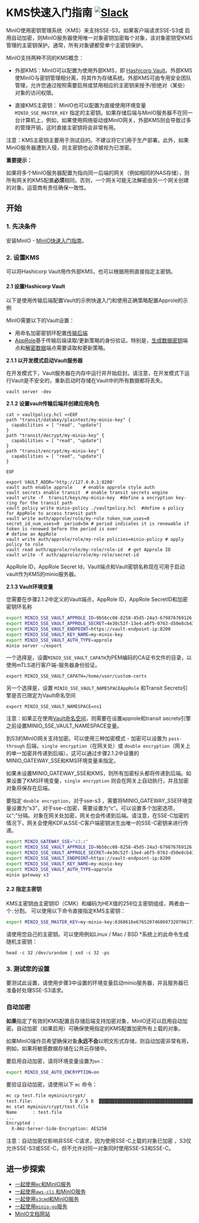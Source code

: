 # KMS快速入门指南 [![Slack](https://slack.min.io/slack?type=svg)](https://slack.min.io)

MinIO使用密钥管理系统（KMS）来支持SSE-S3。如果客户端请求SSE-S3或
启用自动加密，则MinIO服务器使用唯一对象密钥加密每个对象，该对象密钥受KMS管理的主密钥保护。通常，所有对象键都受单个主密钥保护。

MinIO支持两种不同的KMS概念：  

- 外部KMS：MinIO可以配置为使用外部KMS，即 [Hashicorp Vault](https://www.vaultproject.io/)。外部KMS使MinIO与密钥管理相分离，将其作为存储系统。外部KMS可由专用安全团队管理，允许您通过按照需要启用或禁用相应的主密钥来授予/拒绝对（某些）对象的访问权限。

- 直接KMS主密钥：
MinIO也可以配置为直接使用环境变量 `MINIO_SSE_MASTER_KEY` 指定的主密钥。如果存储后端与MinIO服务器不在同一台计算机上，例如，如果使用网络驱动或MinIO网关，外部KMS则会导致过多的管理开销，这时直接主密钥将会非常有用。

注意：KMS主密钥主要用于测试目的。不建议将它们用于生产部署。此外，如果MinIO服务器遭到入侵，则主密钥也必须被视为已泄密。

**重要提示：**  

如果将多个MinIO服务器配置为指向同一后端的网关（例如相同的NAS存储），则所有网关的KMS配置**必须**相同。否则，一个网关可能无法解密由另一个网关创建的对象。运营商有责任确保一致性。



## 开始

### 1. 先决条件
安装MinIO - [MinIO快速入门指南](https://docs.min.io/docs/minio-quickstart-guide)。

### 2. 设置KMS
可以将Hashicorp Vault用作外部KMS，也可以根据用例直接指定主密钥。

#### 2.1 设置Hashicorp Vault
以下是使用传输后端配置Vault的示例快速入门和使用正确策略配置Approle的示例

MinIO需要以下的Vault设置：

- 用命名加密密钥环配置[传输后端](https://www.vaultproject.io/api/secret/transit/index.html)
- [AppRole](https://www.vaultproject.io/docs/auth/approle.html)基于传输后端读取/更新策略的身份验证。特别是，[生成数据密钥](https://www.vaultproject.io/api/secret/transit/index.html#generate-data-key)端点和[解密数据](https://www.vaultproject.io/api/secret/transit/index.html#decrypt-data)端点需要读取和更新策略。

**2.1.1 以开发模式启动Vault服务器**

在开发模式下，Vault服务器在内存中运行并开始启封。请注意，在开发模式下运行Vault是不安全的，重新启动时存储在Vault中的所有数据都将丢失。

```
vault server -dev
```

**2.1.2 设置vault传输后端并创建应用角色**

```
cat > vaultpolicy.hcl <<EOF
path "transit/datakey/plaintext/my-minio-key" { 
  capabilities = [ "read", "update"]
}
path "transit/decrypt/my-minio-key" { 
  capabilities = [ "read", "update"]
}
path "transit/encrypt/my-minio-key" { 
  capabilities = [ "read", "update"]
}

EOF

export VAULT_ADDR='http://127.0.0.1:8200'
vault auth enable approle    # enable approle style auth
vault secrets enable transit  # enable transit secrets engine
vault write -f  transit/keys/my-minio-key  #define a encryption key-ring for the transit path
vault policy write minio-policy ./vaultpolicy.hcl  #define a policy for AppRole to access transit path
vault write auth/approle/role/my-role token_num_uses=0  secret_id_num_uses=0  period=5m # period indicates it is renewable if token is renewed before the period is over
# define an AppRole
vault write auth/approle/role/my-role policies=minio-policy # apply policy to role
vault read auth/approle/role/my-role/role-id  # get Approle ID
vault write -f auth/approle/role/my-role/secret-id
```

AppRole ID，AppRole Secret Id，Vault端点和Vault密钥名称现在可用于启动vault作为KMS的minio服务器。

**2.1.3 Vault环境变量**

您需要在步骤2.1.2中定义的Vault端点，AppRole ID，AppRole SecretID和加密密钥环名称

```sh
export MINIO_SSE_VAULT_APPROLE_ID=9b56cc08-8258-45d5-24a3-679876769126
export MINIO_SSE_VAULT_APPROLE_SECRET=4e30c52f-13e4-a6f5-0763-d50e8cb4321f
export MINIO_SSE_VAULT_ENDPOINT=https://vault-endpoint-ip:8200
export MINIO_SSE_VAULT_KEY_NAME=my-minio-key
export MINIO_SSE_VAULT_AUTH_TYPE=approle
minio server ~/export
```

一个选择是，设置`MINIO_SSE_VAULT_CAPATH`为PEM编码的CA证书文件的目录，以使用mTLS进行客户端-服务器身份验证。

```
export MINIO_SSE_VAULT_CAPATH=/home/user/custom-certs
```

另一个选择是，设置 `MINIO_SSE_VAULT_NAMESPACEAppRole` 和Transit Secrets引擎是否已限定为Vault命名空间

```
export MINIO_SSE_VAULT_NAMESPACE=ns1
```

注意：如果正在使用[Vault命名空间](https://learn.hashicorp.com/vault/operations/namespaces)，则需要在设置approle和transit secrets引擎之前设置MINIO_SSE_VAULT_NAMESPACE变量。

到S3的MinIO网关支持加密。可以使用三种加密模式 - 加密可以设置为 ``pass-through`` 后端，``single encryption``（在网关处）或 ``double encryption``（网关上的单一加密并传递到后端）。这可以通过步骤2.1.2中设置的MINIO_GATEWAY_SSE和KMS环境变量来指定。

如果未设置MINIO_GATEWAY_SSE和KMS，则所有加密标头都将传递到后端。如果设置了KMS环境变量，``single encryption`` 则会在网关上自动执行，并且加密对象将保存在后端。

要指定 ``double encryption``，对于sse-s3 ，需要将MINIO_GATEWAY_SSE环境变量设置为“s3”，对于sse-c加密，需要设置为“c”。可以设置多个加密选项，以“;”分隔。对象在网关处加密，网关也会传递到后端。请注意，在SSE-C加密的情况下，网关会使用KDF从SSE-C客户端密钥派生出唯一的SSE-C密钥来进行传递。

```sh
export MINIO_GATEWAY_SSE="s3;c"
export MINIO_SSE_VAULT_APPROLE_ID=9b56cc08-8258-45d5-24a3-679876769126
export MINIO_SSE_VAULT_APPROLE_SECRET=4e30c52f-13e4-a6f5-0763-d50e8cb4321f
export MINIO_SSE_VAULT_ENDPOINT=https://vault-endpoint-ip:8200
export MINIO_SSE_VAULT_KEY_NAME=my-minio-key
export MINIO_SSE_VAULT_AUTH_TYPE=approle
minio gateway s3
```

#### 2.2 指定主密钥

KMS主密钥由主密钥ID（CMK）和编码为HEX值的256位主密钥组成，两者由一个`:`分割。
可以使用以下命令直接指定KMS主密钥：

```sh
export MINIO_SSE_MASTER_KEY=my-minio-key:6368616e676520746869732070617373776f726420746f206120736563726574
```

请使用您自己的主密钥。可以使用例如Linux / Mac / BSD *系统上的此命令生成随机主密钥：

``` 
head -c 32 /dev/urandom | xxd -c 32 -ps
```

### 3. 测试您的设置
要测试此设置，请使用步骤3中设置的环境变量启动minio服务器，并且服务器已准备好处理SSE-S3请求。

### 自动加密
**如果**指定了有效的KMS配置且存储后端支持加密对象，MinIO还可以启用自动加密。自动加密（如果启用）可确保使用指定的KMS配置加密所有上载的对象。

如果MinIO操作员希望确保对象**永远不会**以明文形式存储，则自动加密非常有用，例如，如果将敏感数据存储在公共云存储中。

要启用自动加密，请将环境变量设置为`on`：

```sh
export MINIO_SSE_AUTO_ENCRYPTION=on
```

要验证自动加密，请使用以下 `mc` 命令：

```sh
mc cp test.file myminio/crypt/
test.file:              5 B / 5 B  ▓▓▓▓▓▓▓▓▓▓▓▓▓▓▓▓▓▓▓▓▓▓▓▓▓▓▓▓▓▓▓▓▓▓▓▓▓▓▓▓▓▓▓▓▓▓▓▓▓▓▓▓▓▓▓▓▓▓▓▓▓▓▓▓▓▓▓▓▓▓▓▓▓▓▓▓▓▓▓▓▓▓▓▓▓▓▓▓▓▓▓▓▓▓▓▓▓▓  100.00% 337 B/s 0s
mc stat myminio/crypt/test.file
Name      : test.file
...
Encrypted :
  X-Amz-Server-Side-Encryption: AES256
```

注意：自动加密仅影响非SSE-C请求，因为使用SSE-C上载的对象已加密
，S3仅允许SSE-S3或SSE-C，但不允许对同一对象同时使用SSE-S3和SSE-C。


## 进一步探索

- [一起使用`mc`和MinIO服务](https://docs.min.io/docs/minio-client-quickstart-guide)
- [一起使用`aws-cli` 和MinIO服务](https://docs.min.io/docs/aws-cli-with-minio)
- [一起使用`s3cmd`和MinIO服务](https://docs.min.io/docs/s3cmd-with-minio)
- [一起使用`minio-go`服务](https://docs.min.io/docs/golang-client-quickstart-guide)
- [MinIO文档网站](https://docs.min.io/)
